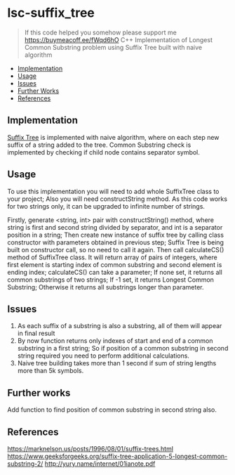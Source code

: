 # lsc-suffix_tree
>If this code helped you somehow please support me
><https://buymeacoff.ee/fWqd6hO>
C++ Implementation of Longest Common Substring problem using Suffix Tree built with naive algorithm

- [Implementation](#implementation)
- [Usage](#usage)
- [Issues](#issues)
- [Further Works](#further-work)
- [References](#references)

## Implementation
[Suffix Tree](https://en.wikipedia.org/wiki/Suffix_tree) is implemented with naive algorithm, where on each step new suffix of a string added to the tree.
Common Substring check is implemented by checking if child node contains separator symbol.

## Usage
To use this implementation you will need to add whole SuffixTree class to your project; Also you will need constructString method.
As this code works for two strings only, it can be upgraded to infinite number of strings.

Firstly, generate <string, int> pair with constructString() method, where string is first and second string divided by separator, and int is a separator position in a string;
Then create new instance of suffix tree by calling class constructor with parameters obtained in previous step;
Suffix Tree is being built on constructor call, so no need to call it again.
Then call calculateCS() method of SuffixTree class.
It will return array of pairs of integers, where first element is starting index of common substring and second element is ending index;
calculateCS() can take a parameter; If none set, it returns all common substrings of two strings; If -1 set, it returns Longest Common Substring; Otherwise it returns all substrings longer than parameter.

## Issues
1. As each suffix of a substring is also a substring, all of them will appear in final result
2. By now function returns only indexes of start and end of a common substring in a first string;
So if position of a common substring in second string required you need to perform additional calculations.
3. Naive tree building takes more than 1 second if sum of string lengths more than 5k symbols.

## Further works
Add function to find position of common substring in second string also.

## References
<https://marknelson.us/posts/1996/08/01/suffix-trees.html>
<https://www.geeksforgeeks.org/suffix-tree-application-5-longest-common-substring-2/>
<http://yury.name/internet/01ianote.pdf>
